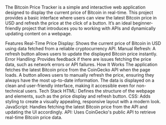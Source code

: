 The Bitcoin Price Tracker is a simple and interactive web application designed to display the current price of Bitcoin in real-time. This project provides a basic interface where users can view the latest Bitcoin price in USD and refresh the price at the click of a button. It’s an ideal beginner-friendly project that introduces you to working with APIs and dynamically updating content on a webpage.

Features
Real-Time Price Display: Shows the current price of Bitcoin in USD using data fetched from a reliable cryptocurrency API.
Manual Refresh: A refresh button allows users to update the displayed Bitcoin price instantly.
Error Handling: Provides feedback if there are issues fetching the price data, such as network errors or API failures.
How It Works
The application fetches the latest Bitcoin price from the CoinGecko API when the page loads.
A button allows users to manually refresh the price, ensuring they always have the most up-to-date information.
The data is displayed on a clean and user-friendly interface, making it accessible even for non-technical users.
Tech Stack
HTML: Defines the structure of the webpage and elements, such as the price display and refresh button.
CSS: Adds styling to create a visually appealing, responsive layout with a modern look.
JavaScript: Handles fetching the latest Bitcoin price from the API and updating the UI accordingly.
API: Uses CoinGecko's public API to retrieve real-time Bitcoin price data.
